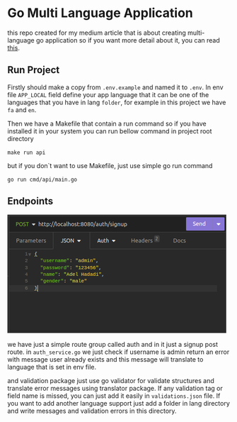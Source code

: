 # Go Multi Language Application
this repo created for my medium article that is about creating multi-language go application so if you want more detail
about it, you can read [this](https://medium.com/p/97120749cab5).

## Run Project
Firstly should make a copy from `.env.example` and named it to `.env`. In env file
`APP_LOCAL` field define your app language that it can be one of the languages that you have in lang `folder`,
 for example in this project we have `fa` and `en`.

Then we have a Makefile that contain a run command so if you have installed it in your system
you can run bellow command in project root directory 
```shell
make run api
```

but if you don`t want to use Makefile, just use simple go run command
```shell
go run cmd/api/main.go
```

## Endpoints
![signup request](./img/signup-request.png)

we have just a simple route group called auth and in it just a signup post route.
in `auth_service.go` we just check if username is admin return an error with message
user already exists and this message will translate to language that is set in env file.

and validation package just use go validator for validate structures and translate error messages using
translator package. If any validation tag or field name is missed,
you can just add it easily in `validations.json` file. If you want to add another language support just 
add a folder in lang directory and write messages and validation errors in this directory.
